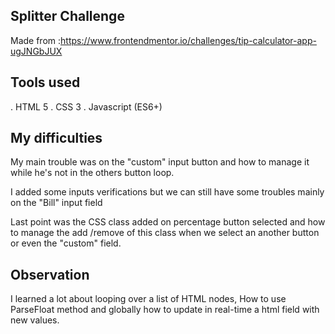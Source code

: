 ## Splitter Challenge

Made from :https://www.frontendmentor.io/challenges/tip-calculator-app-ugJNGbJUX

## Tools used

. HTML 5
. CSS 3
. Javascript (ES6+)

## My difficulties

My main trouble was on the "custom" input button and how to manage it while he's not in the others button loop.

I added some inputs verifications but we can still have some troubles mainly on the "Bill" input field

Last point was the CSS class added on percentage button selected and how to manage the add /remove of this class when we select an another button or even the "custom" field.

## Observation

I learned a lot about looping over a list of HTML nodes, How to use ParseFloat method and globally how to update in real-time a html field with new values.
